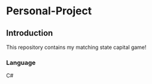 # Personal-Project

## Introduction
  This repository contains my matching state capital game!
  
### Language
  C#

